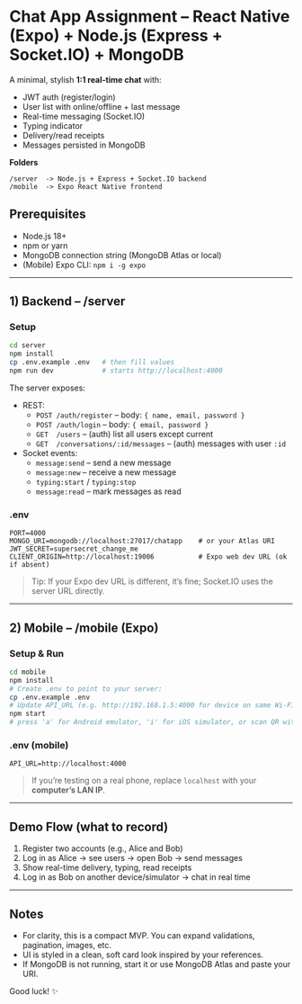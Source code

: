# Chat App Assignment – React Native (Expo) + Node.js (Express + Socket.IO) + MongoDB

A minimal, stylish **1:1 real-time chat** with:
- JWT auth (register/login)
- User list with online/offline + last message
- Real-time messaging (Socket.IO)
- Typing indicator
- Delivery/read receipts
- Messages persisted in MongoDB

**Folders**
```
/server  -> Node.js + Express + Socket.IO backend
/mobile  -> Expo React Native frontend
```

## Prerequisites
- Node.js 18+
- npm or yarn
- MongoDB connection string (MongoDB Atlas or local)
- (Mobile) Expo CLI: `npm i -g expo`

---

## 1) Backend – /server

### Setup
```bash
cd server
npm install
cp .env.example .env   # then fill values
npm run dev            # starts http://localhost:4000
```
The server exposes:
- REST:
  - `POST /auth/register` – body: `{ name, email, password }`
  - `POST /auth/login`    – body: `{ email, password }`
  - `GET  /users`         – (auth) list all users except current
  - `GET  /conversations/:id/messages` – (auth) messages with user `:id`
- Socket events:
  - `message:send`  – send a new message
  - `message:new`   – receive a new message
  - `typing:start` / `typing:stop`
  - `message:read`  – mark messages as read

### .env
```
PORT=4000
MONGO_URI=mongodb://localhost:27017/chatapp    # or your Atlas URI
JWT_SECRET=supersecret_change_me
CLIENT_ORIGIN=http://localhost:19006           # Expo web dev URL (ok if absent)
```

> Tip: If your Expo dev URL is different, it’s fine; Socket.IO uses the server URL directly.

---

## 2) Mobile – /mobile (Expo)

### Setup & Run
```bash
cd mobile
npm install
# Create .env to point to your server:
cp .env.example .env
# Update API_URL (e.g. http://192.168.1.5:4000 for device on same Wi‑Fi)
npm start
# press 'a' for Android emulator, 'i' for iOS simulator, or scan QR with Expo Go
```

### .env (mobile)
```
API_URL=http://localhost:4000
```

> If you’re testing on a real phone, replace `localhost` with your **computer’s LAN IP**.

---

## Demo Flow (what to record)
1. Register two accounts (e.g., Alice and Bob)
2. Log in as Alice → see users → open Bob → send messages
3. Show real-time delivery, typing, read receipts
4. Log in as Bob on another device/simulator → chat in real time

---

## Notes
- For clarity, this is a compact MVP. You can expand validations, pagination, images, etc.
- UI is styled in a clean, soft card look inspired by your references.
- If MongoDB is not running, start it or use MongoDB Atlas and paste your URI.

Good luck! ✨
